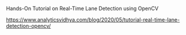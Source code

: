 Hands-On Tutorial on Real-Time Lane Detection using OpenCV

https://www.analyticsvidhya.com/blog/2020/05/tutorial-real-time-lane-detection-opencv/
